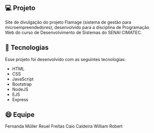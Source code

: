 ## 💻 Projeto
Site de divulgação do projeto Flamage (sistema de gestão para microempreendedores), desenvolvido para a disciplina de Programação Web do curso de Desenvolvimento de Sistemas do SENAI CIMATEC.

## 🚀 Tecnologias
Esse projeto foi desenvolvido com as seguintes tecnologias:

- HTML
- CSS
- JavaScript
- Bootstrap
- NodeJS
- EJS
- Express

## 😄 Equipe
Fernanda Müller
Reuel Freitas
Caio Caldeira
William Robert
